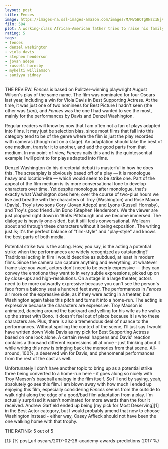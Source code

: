 ```yaml
---
layout: post
title: Fences
image: https://images-na.ssl-images-amazon.com/images/M/MV5BOTg0Nzc1NjA0MV5BMl5BanBnXkFtZTgwNTcyNDQ0MDI@._V1_UX182_CR0,0,182,268_AL_.jpg
film: 584
plot: A working-class African-American father tries to raise his family in the 1950s, while coming to terms with the events of his life.
rating: 5
tags:
- fences
- denzel washington
- viola davis
- stephen henderson
- jovan adepo
- russell hornsby
- mykelti williamson
- saniyya sidney
---
```


THE REVIEW: *Fences* is based on Pulitzer-winning playwright August Wilson's play of the same name. The film was nominated for four Oscars last year, including a win for Viola Davis in Best Supporting Actress. At the time, it was just one of two nominees for Best Picture I hadn't seen (the other was *Lion*), and *Fences* was the one I had wanted to see the most, mainly for the performances by Davis and Denzel Washington.

Regular readers will know by now that I am often not a fan of plays adapted into films. It may just be selection bias, since most films that fall into this category tend to be of the genre where the film is just the play recorded with cameras (though not on a stage). An adaptation should take the best of one medium, transfer it to another, and add the good parts from that medium. In my point-of-view, *Fences* nails this and is the quintessential example I will point to for plays adapted into films.

Denzel Washington (in his directorial debut) is masterful in how he does this. The screenplay is obviously based off of a play — it is monologue heavy and location-lite — which would seem to be strike one. Part of the appeal of the film medium is its more conversational tone to develop characters over time. Yet despite monologue after monologue, that's exactly what Washington does here; over the course of two-plus hours we live and breathe with the characters of Troy (Washington) and Rose Maxon (Davis), Troy's two sons Cory (Jovan Adepo) and Lyons (Russell Hornsby), and Troy's good friend Jim Bono (Stephen Henderson). We the viewer are just plopped right down in 1950s Pittsburgh and we become immersed. The dialogue is heavily one-sided, but it still feels conversational. We learn about and through these characters without it being exposition. The writing just *is*; it's the perfect balance of "film-style" and "play-style" and knows the best parts of both media.

Potential strike two is the acting. How, you say, is the acting a potential strike when the performances are widely recognized as outstanding? Traditional acting in film I would describe as subdued, at least in modern films. Since the camera can capture anything and everything, at whatever frame size you want, actors don't need to be overly expressive — they can convey the emotions they want to in very subtle expressions, picked up on by close-ups and high-resolutions. On a stage in a large theater, actors need to be more outwardly expressive because you can't see the person's face from a balcony seat a hundred feet away. The performances in *Fences* air more on the expressive side, as if they were acting in a theater, but Washington again takes this pitch and turns it into a home-run. The acting is expressive because the characters are expressive. Troy Maxson is animated, dancing around the backyard and yelling for his wife as he walks up the street with Bono. It doesn't feel out of place because it is who these characters are. Plus, there is also a tremendous deal of nuance to the performances. Without spoiling the context of the scene, I'll just say I would have written down Viola Davis as my pick for Best Supporting Actress based on one look alone. A certain reveal happens and Davis' reaction contains a thousand different expressions all at once - just thinking about it while writing this now is bringing back the memories from that scene. All-around, 100%, a deserved win for Davis, and phenomenal performances from the rest of the cast as well.

Unfortunately I don't have another topic to bring up as a potential strike three being converted to a home-run here - it goes along so nicely with Troy Maxson's baseball analogy in the film itself. So I'll end by saying, yeah, absolutely go see this film. I am blown away with how much I ended up enjoying this film, especially considering *Fences* seems from the outside to walk right along the edge of a good/bad film adaptation from a play. I'm actually surprised it wasn't nominated for more awards than the four it received. Andrew Garfield ended up being [my pick for Most Deserving][1] in the Best Actor category, but I would probably amend that now to choose Washington instead - either way, Casey Affleck should not have been the one walking home with that trophy. 

THE RATING: 5 out of 5

[1]: {% post_url oscars/2017-02-26-academy-awards-predictions-2017 %}